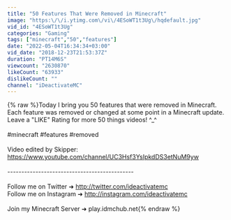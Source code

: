 ```yaml
---
title: "50 Features That Were Removed in Minecraft"
image: "https:\/\/i.ytimg.com\/vi\/4ESoWT1t3Ug\/hqdefault.jpg"
vid_id: "4ESoWT1t3Ug"
categories: "Gaming"
tags: ["minecraft","50","features"]
date: "2022-05-04T16:34:34+03:00"
vid_date: "2018-12-23T21:53:37Z"
duration: "PT14M6S"
viewcount: "2630870"
likeCount: "63933"
dislikeCount: ""
channel: "iDeactivateMC"
---
```

{% raw %}Today I bring you 50 features that were removed in Minecraft. Each feature was removed or changed at some point in a Minecraft update. Leave a &quot;LIKE&quot; Rating for more 50 things videos! ^_^<br /><br />#minecraft #features #removed<br /><br />Video edited by Skipper:<br /><a rel="nofollow" target="blank" href="https://www.youtube.com/channel/UC3Hsf3YsIpkdDS3etNuM9yw">https://www.youtube.com/channel/UC3Hsf3YsIpkdDS3etNuM9yw</a><br /><br />---------------------------------------------<br /><br />Follow me on Twitter ➜ <a rel="nofollow" target="blank" href="http://twitter.com/ideactivatemc">http://twitter.com/ideactivatemc</a><br />Follow me on Instagram ➜ <a rel="nofollow" target="blank" href="http://instagram.com/ideactivatemc">http://instagram.com/ideactivatemc</a><br /><br />Join my Minecraft Server ➜ play.idmchub.net{% endraw %}
